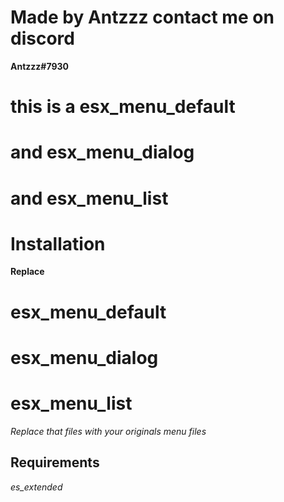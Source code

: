 # Made by Antzzz contact me on discord 
**Antzzz#7930**


# this is a esx_menu_default
# and esx_menu_dialog
# and esx_menu_list



# Installation

**Replace**

# esx_menu_default
# esx_menu_dialog
# esx_menu_list

*Replace that files with your originals menu files*




## Requirements
*es_extended*